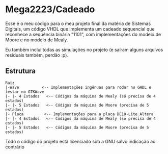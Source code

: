 # Mega2223/Cadeado

Esse é o meu código para o meu projeto final da matéria de Sistemas Digitais, um código VHDL que implementa um cadeado sequencial que reconhece a sequência binária "1101", com implementações do modelo de Moore e no modelo de Mealy.   

Eu também inclui todas as simulações no projeto (e saíram alguns arquivos residuais também, perdão :p).

## Estrutura

```
Raiz  
|-Wave          <-- Implementações ingênuas para rodar no GHDL e testar no GTKWave   
|- |- 4 Estados   <-- Códigos da máquina de Mealy (só precisa de 4 estados)   
|- |- 5 Estados   <-- Códigos da máquina de Moore (precisa de 5 estados)   
|- Placa         <-- Implementações para a placa DE10-Lite Altera   
|- |- 4 Estados   <-- Códigos da máquina de Mealy (só precisa de 4 estados)   
|- |- 5 Estados   <-- Códigos da máquina de Moore (precisa de 5 estados)
```

Todo o código do projeto está licenciado sob a GNU salvo indicação ao contrário

